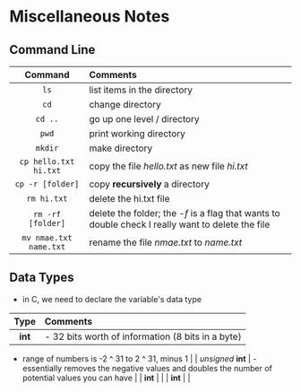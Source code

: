 # Miscellaneous Notes

## Command Line

| Command | Comments |
| :---: | :---|
| `ls` | list items in the directory | 
| `cd` | change directory |
| `cd ..` | go up one level / directory |
| `pwd` | print working directory |
| `mkdir` | make directory |
| `cp hello.txt hi.txt` | copy the file *hello.txt* as new file *hi.txt* |
| `cp -r [folder]` | copy **recursively** a directory |
| `rm hi.txt` | delete the hi.txt file |
| `rm -rf [folder]` | delete the folder; the *-f* is a flag that wants to double check I really want to delete the file |
| `mv nmae.txt name.txt` | rename the file *nmae.txt* to *name.txt* |

## Data Types

- in C, we need to declare the variable's data type

| Type | Comments |
| :---: | :---|
| **int** | - 32 bits worth of information (8 bits in a byte)
- range of numbers is -2 ^ 31 to 2 ^ 31, minus 1
 |
| *unsigned* **int** | - essentially removes the negative values and doubles the number of potential values you can have |
| **int** |  |
| **int** |  |
